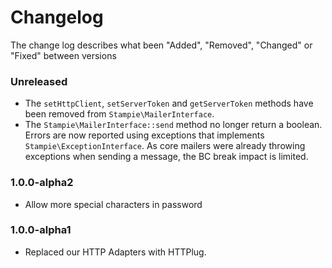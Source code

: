 # Changelog

The change log describes what been "Added", "Removed", "Changed" or "Fixed" between versions

### Unreleased

- The `setHttpClient`, `setServerToken` and `getServerToken` methods have been removed from `Stampie\MailerInterface`.
- The `Stampie\MailerInterface::send` method no longer return a boolean. Errors are now reported using exceptions that implements `Stampie\ExceptionInterface`. As core mailers were already throwing exceptions when sending a message, the BC break impact is limited.

### 1.0.0-alpha2

- Allow more special characters in password

### 1.0.0-alpha1

- Replaced our HTTP Adapters with HTTPlug.